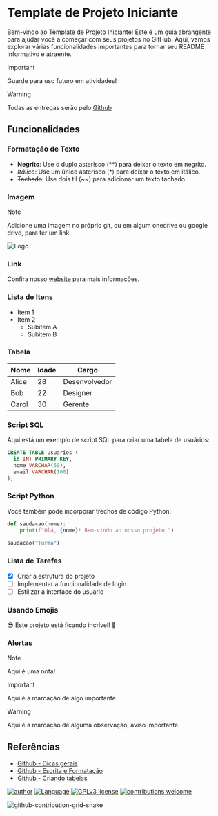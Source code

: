 # Template de Projeto Iniciante

Bem-vindo ao Template de Projeto Iniciante! Este é um guia abrangente para ajudar você a começar com seus projetos no GitHub. Aqui, vamos explorar várias funcionalidades importantes para tornar seu README informativo e atraente.

> [!IMPORTANT]  
> Guarde para uso futuro em atividades!

> [!WARNING]  
> Todas as entregas serão pelo [Github](https://github.com/)

## Funcionalidades

### Formatação de Texto
- **Negrito**: Use o duplo asterisco (\*\*) para deixar o texto em negrito.
- *Itálico*: Use um único asterisco (\*) para deixar o texto em itálico.
- ~~Tachado~~: Use dois til (\~\~) para adicionar um texto tachado.

### Imagem
> [!NOTE]  
> Adicione uma imagem no próprio git, ou em algum onedrive ou google drive, para ter um link.

![Logo](https://digitalcollege.com.br/wp-content/webp-express/webp-images/uploads/2021/10/hello-1024x203.png.webp)

### Link
Confira nosso [website](https://digitalcollege.com.br/quem-somos/) para mais informações.

### Lista de Itens
- Item 1
- Item 2
  - Subitem A
  - Subitem B

### Tabela
| Nome  | Idade | Cargo      |
|-------|-------|------------|
| Alice | 28    | Desenvolvedor |
| Bob   | 22    | Designer   |
| Carol | 30    | Gerente    |

### Script SQL
Aqui está um exemplo de script SQL para criar uma tabela de usuários:

```sql
CREATE TABLE usuarios (
  id INT PRIMARY KEY,
  nome VARCHAR(50),
  email VARCHAR(100)
);
```

### Script Python
Você também pode incorporar trechos de código Python:

```python
def saudacao(nome):
    print(f"Olá, {nome}! Bem-vindo ao nosso projeto.")
    
saudacao("Turma")
```

### Lista de Tarefas
- [x] Criar a estrutura do projeto
- [ ] Implementar a funcionalidade de login
- [ ] Estilizar a interface do usuário

### Usando Emojis
:sunglasses: Este projeto está ficando incrível! :rocket:

### Alertas
> [!NOTE]  
> Aqui é uma nota!

> [!IMPORTANT]  
> Aqui é a marcação de algo importante

> [!WARNING]  
> Aqui é a marcação de alguma observação, aviso importante

## Referências
- [Github - Dicas gerais](https://gist.github.com/AlexandreQuintela/168e6fa0b6fc5c740c8658c9a5086914)
- [Github - Escrita e Formatação](https://docs.github.com/pt/get-started/writing-on-github/getting-started-with-writing-and-formatting-on-github/basic-writing-and-formatting-syntax)
- [Github - Criando tabelas](https://docs.github.com/pt/get-started/writing-on-github/working-with-advanced-formatting/organizing-information-with-tables)


[![author](https://img.shields.io/badge/Author-AlexSouza-blue.svg)](https://linktr.ee/data.z) 
[![Language](https://img.shields.io/badge/Language-sql-etl-python-pbi)](https://medium.com/blog-do-zouza) 
[![GPLv3 license](https://img.shields.io/badge/License-GPLv3-red.svg)](http://perso.crans.org/besson/LICENSE.html) 
[![contributions welcome](https://img.shields.io/badge/Contributions-Welcome-brightgreen.svg?style=flat)](https://github.com/aasouzaconsult/Cientista-de-Dados)

![github-contribution-grid-snake](https://user-images.githubusercontent.com/29084827/164712340-6b03015f-a428-4731-b1b9-a5605de203b2.svg)
